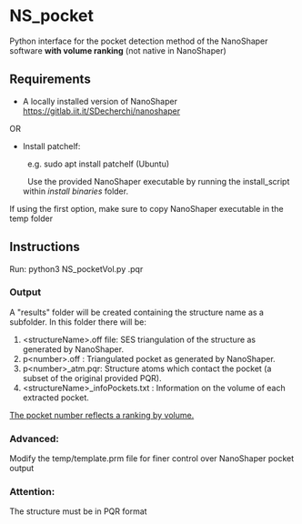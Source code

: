 # NS_pocket
Python interface for the pocket detection method of the NanoShaper software **with volume ranking** (not native in NanoShaper)

## Requirements

- A locally installed version of NanoShaper https://gitlab.iit.it/SDecherchi/nanoshaper

OR 


- Install patchelf:

  &nbsp; e.g. sudo apt install patchelf (Ubuntu)
  
  &nbsp; Use the provided NanoShaper executable by running the install_script within *install binaries* folder.
 
If using the first option, make sure to copy NanoShaper executable in the temp folder

## Instructions

Run: python3 NS_pocketVol.py <structureName>.pqr
 
 ### Output
  A "results" folder will be created containing the structure name as a subfolder. 
  In this folder there will be:
  1. \<structureName\>.off file: SES triangulation of the structure as generated by NanoShaper.
  2. p\<number\>.off : Triangulated pocket as generated by NanoShaper.
  3. p\<number\>_atm.pqr: Structure atoms which contact the pocket (a subset of the original provided PQR).
  4. \<structureName\>_infoPockets.txt : Information on the volume of each extracted pocket.
  
  <ins>The pocket number reflects a ranking by volume.</ins>
  
  ### Advanced: 
  Modify the temp/template.prm file for finer control over NanoShaper pocket output
### Attention:
  The structure must be in PQR format
